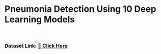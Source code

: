 # Pneumonia Detection Using 10 Deep Learning Models
<br>
<h3>Dataset Link: <a href="https://www.kaggle.com/datasets/paultimothymooney/chest-xray-pneumonia/data" target="_blank" rel="noopener noreferrer">🔗 Click Here</a></h3>
